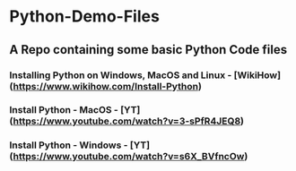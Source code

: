 # Python-Demo-Files
## A Repo containing some basic Python Code files

### Installing Python on Windows, MacOS and Linux - [WikiHow] (https://www.wikihow.com/Install-Python)
### Install Python - MacOS - [YT] (https://www.youtube.com/watch?v=3-sPfR4JEQ8)
### Install Python - Windows - [YT] (https://www.youtube.com/watch?v=s6X_BVfncOw)
